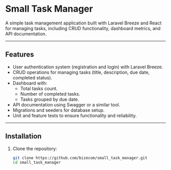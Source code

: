 # Small Task Manager

A simple task management application built with Laravel Breeze and React for managing tasks, including CRUD functionality, dashboard metrics, and API documentation.

---

## Features

- User authentication system (registration and login) with Laravel Breeze.
- CRUD operations for managing tasks (title, description, due date, completed status).
- Dashboard with:
  - Total tasks count.
  - Number of completed tasks.
  - Tasks grouped by due date.
- API documentation using Swagger or a similar tool.
- Migrations and seeders for database setup.
- Unit and feature tests to ensure functionality and reliability.

---

## Installation

1. Clone the repository:

   ```bash
   git clone https://github.com/bizecom/small_task_manager.git
   cd small_task_manager
